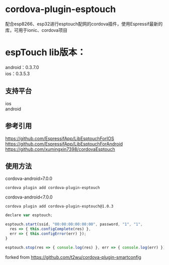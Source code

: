 # cordova-plugin-esptouch  
配合esp8266、esp32进行esptouch配网的cordova插件，使用Espressif最新的库，可用于ionic、cordova项目  

# espTouch lib版本：  
android：0.3.7.0  
ios：0.3.5.3  
  
## 支持平台  
ios  
android  

## 参考引用  
https://github.com/EspressifApp/LibEsptouchForIOS  
https://github.com/EspressifApp/LibEsptouchForAndroid  
https://github.com/xumingxin7398/cordovaEsptouch

## 使用方法  
cordova-android>7.0.0
```
cordova plugin add cordova-plugin-esptouch
```
cordova-android<7.0.0
```
cordova plugin add cordova-plugin-esptouch@1.0.3
```

```javascript
declare var esptouch;

esptouch.start(ssid, "00:00:00:00:00:00", password, "1", "1",
  res => { this.configComplete(res) },
  err => { this.configError(err) });
}

esptouch.stop(res => { console.log(res) }, err => { console.log(err) });

```


forked from https://github.com/t2wu/cordova-plugin-smartconfig  
